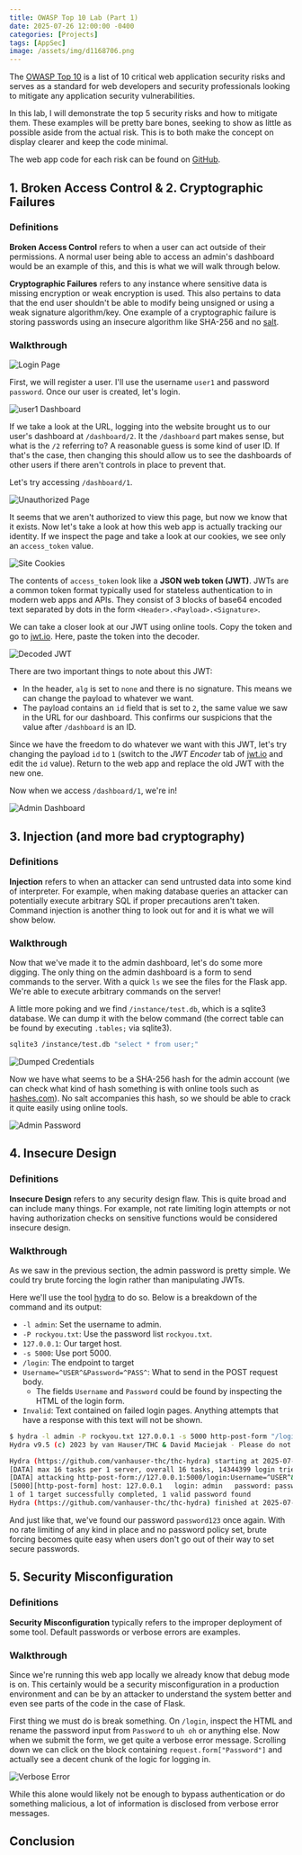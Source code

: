```yaml
---
title: OWASP Top 10 Lab (Part 1)
date: 2025-07-26 12:00:00 -0400
categories: [Projects]
tags: [AppSec]
image: /assets/img/d1168706.png
---
```


The [OWASP Top 10](https://owasp.org/www-project-top-ten/) is a list of 10
critical web application security risks and serves as a standard for web
developers and security professionals looking to mitigate any application
security vulnerabilities.

In this lab, I will demonstrate the top 5 security risks and how to mitigate
them. These examples will be pretty bare bones, seeking to show as little as
possible aside from the actual risk. This is to both make the concept on
display clearer and keep the code minimal.

The web app code for each risk can be found on
[GitHub](https://github.com/josephdepalo/owasp10lab).

## 1. Broken Access Control & 2. Cryptographic Failures

### Definitions

**Broken Access Control** refers to when a user can act outside of their
permissions. A normal user being able to access an admin's dashboard would be
an example of this, and this is what we will walk through below.

**Cryptographic Failures** refers to any instance where sensitive data is
missing encryption or weak encryption is used. This also pertains to data that
the end user shouldn't be able to modify being unsigned or using a weak
signature algorithm/key. One example of a cryptographic failure is storing
passwords using an insecure algorithm like SHA-256 and no
[salt](https://www.geeksforgeeks.org/techtips/what-is-password-salting/).

### Walkthrough

![Login Page](/assets/img/f744d67a.png)

First, we will register a user. I'll use the username `user1` and password
`password`. Once our user is created, let's login.

![user1 Dashboard](/assets/img/c823db81.png)

If we take a look at the URL, logging into the website brought us to our
user's dashboard at `/dashboard/2`. It the `/dashboard` part makes sense, but
what is the `/2` referring to? A reasonable guess is some kind of user ID. If
that's the case, then changing this should allow us to see the dashboards of
other users if there aren't controls in place to prevent that.

Let's try accessing `/dashboard/1`.

![Unauthorized Page](/assets/img/5fd2915d.png)

It seems that we aren't authorized to view this page, but now we know that it
exists. Now let's take a look at how this web app is actually tracking our
identity. If we inspect the page and take a look at our cookies, we see only
an `access_token` value.

![Site Cookies](/assets/img/2b22ab4c.png)

The contents of `access_token` look like a **JSON web token (JWT)**. JWTs are
a common token format typically used for stateless authentication to in modern
web apps and APIs. They consist of 3 blocks of base64 encoded text separated
by dots in the form `<Header>.<Payload>.<Signature>`.

We can take a closer look at our JWT using online tools. Copy the token and go
to [jwt.io](https://www.jwt.io/). Here, paste the token into the decoder.

![Decoded JWT](/assets/img/5c33f80e.png)

There are two important things to note about this JWT:

- In the header, `alg` is set to `none` and there is no signature. This means
  we can change the payload to whatever we want.
- The payload contains an `id` field that is set to `2`, the same value we saw
  in the URL for our dashboard. This confirms our suspicions that the value
  after `/dashboard` is an ID.

Since we have the freedom to do whatever we want with this JWT, let's try
changing the payload `id` to `1` (switch to the *JWT Encoder* tab of
[jwt.io](https://www.jwt.io/) and edit the `id` value). Return to the web app
and replace the old JWT with the new one.

Now when we access `/dashboard/1`, we're in!

![Admin Dashboard](/assets/img/55063156.png)

## 3. Injection (and more bad cryptography)

### Definitions

**Injection** refers to when an attacker can send untrusted data into some kind
of interpreter. For example, when making database queries an attacker can
potentially execute arbitrary SQL if proper precautions aren't taken. Command
injection is another thing to look out for and it is what we will show below.

### Walkthrough

Now that we've made it to the admin dashboard, let's do some more digging. The
only thing on the admin dashboard is a form to send commands to the server.
With a quick `ls` we see the files for the Flask app. We're able to execute
arbitrary commands on the server!

A little more poking and we find `/instance/test.db`, which is a sqlite3
database. We can dump it with the below command (the correct table can be found
by executing `.tables;` via sqlite3).

```bash
sqlite3 /instance/test.db "select * from user;"
```

![Dumped Credentials](/assets/img/4506c652.png)

Now we have what seems to be a SHA-256 hash for the admin account (we can check
what kind of hash something is with online tools such as
[hashes.com](https://hashes.com/en/decrypt/hash)). No salt accompanies this
hash, so we should be able to crack it quite easily using online tools.

![Admin Password](/assets/img/42d7cce3.png)

## 4. Insecure Design

### Definitions

**Insecure Design** refers to any security design flaw. This is quite broad and
can include many things. For example, not rate limiting login attempts or not
having authorization checks on sensitive functions would be considered insecure
design.

### Walkthrough

As we saw in the previous section, the admin password is pretty simple. We
could try brute forcing the login rather than manipulating JWTs.

Here we'll use the tool [hydra](https://www.kali.org/tools/hydra/) to do so.
Below is a breakdown of the command and its output:

- `-l admin`: Set the username to admin.
- `-P rockyou.txt`: Use the password list `rockyou.txt`.
- `127.0.0.1`: Our target host.
- `-s 5000`: Use port 5000.
- `/login`: The endpoint to target
- `Username=^USER^&Password=^PASS^`: What to send in the POST request body.
    - The fields `Username` and `Password` could be found by inspecting the HTML
      of the login form.
- `Invalid`: Text contained on failed login pages. Anything attempts that have a
  response with this text will not be shown.

```bash
$ hydra -l admin -P rockyou.txt 127.0.0.1 -s 5000 http-post-form "/login:Username=^USER^&Password=^PASS^:Invalid"
Hydra v9.5 (c) 2023 by van Hauser/THC & David Maciejak - Please do not use in military or secret service organizations, or for illegal purposes (this is non-binding, these *** ignore laws and ethics anyway).

Hydra (https://github.com/vanhauser-thc/thc-hydra) starting at 2025-07-26 20:11:42
[DATA] max 16 tasks per 1 server, overall 16 tasks, 14344399 login tries (l:1/p:14344399), ~896525 tries per task
[DATA] attacking http-post-form://127.0.0.1:5000/login:Username=^USER^&Password=^PASS^:Invalid
[5000][http-post-form] host: 127.0.0.1   login: admin   password: password123
1 of 1 target successfully completed, 1 valid password found
Hydra (https://github.com/vanhauser-thc/thc-hydra) finished at 2025-07-26 20:12:02
```

And just like that, we've found our password `password123` once again. With no
rate limiting of any kind in place and no password policy set, brute forcing
becomes quite easy when users don't go out of their way to set secure
passwords.

## 5. Security Misconfiguration

### Definitions

**Security Misconfiguration** typically refers to the improper deployment of
some tool. Default passwords or verbose errors are examples.

### Walkthrough

Since we're running this web app locally we already know that debug mode is on.
This certainly would be a security misconfiguration in a production environment
and can be by an attacker to understand the system better and even see parts of
the code in the case of Flask.

First thing we must do is break something. On `/login`, inspect the HTML and
rename the password input from `Password` to `uh oh` or anything else. Now when
we submit the form, we get quite a verbose error message. Scrolling down we can
click on the block containing `request.form["Password"]` and actually see a
decent chunk of the logic for logging in.

![Verbose Error](/assets/img/3aadb088.png)

While this alone would likely not be enough to bypass authentication or do
something malicious, a lot of information is disclosed from verbose error
messages.

## Conclusion

